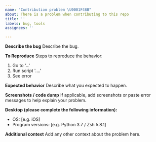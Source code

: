 ```yaml
---
name: "Contribution problem \U0001F4BB"
about: There is a problem when contributing to this repo
title: ''
labels: bug, tools
assignees: ''

---
```


**Describe the bug**
Describe the bug.

**To Reproduce**
Steps to reproduce the behavior:
1. Go to '...'
2. Run script '....'
3. See error

**Expected behavior**
Describe what you expected to happen.

**Screenshots / code dump**
If applicable, add screenshots or paste error messages to help explain your problem.

**Desktop (please complete the following information):**
 - OS: [e.g. iOS]
 - Program versions: [e.g. Python 3.7 / Zsh 5.8.1]

**Additional context**
Add any other context about the problem here.

